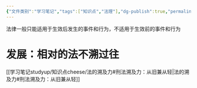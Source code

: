 ```yaml
---
{"文件类别":"学习笔记","tags":["知识点","法理"],"dg-publish":true,"permalink":"/学习笔记studyup/知识点cheese/法不溯及过往/","dgPassFrontmatter":true,"created":"2024-10-25T15:13:03.727+08:00","updated":"2024-10-30T10:12:28.981+08:00"}
---
```


法律一般只能适用于生效后发生的事件和行为，不适用于生效前的事件和行为
# 发展：相对的法不溯过往
[[学习笔记studyup/知识点cheese/法的溯及力#刑法溯及力：从旧兼从轻\|法的溯及力#刑法溯及力：从旧兼从轻]]